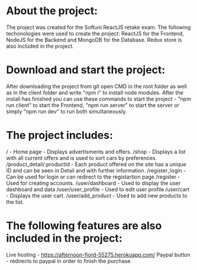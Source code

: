 # About the project:

The project was created for the Softuni ReactJS retake exam.
The following techonologies were used to create the project: ReactJS for the Frontend,
NodeJS for the Backend and MongoDB for the Database. Redux store is also included in the project.

# Download and start the project: 

After downloading the project from git open CMD in the root folder as well as in the
client folder and write "npm i" to install node modules. After the install has finished you
can use these commands to start the project - "npm run client" to start the Frontend,
"npm run server" to start the server or simply "npm run dev" to run both simultaneously.

# The project includes: 

 / - Home page - Displays advertisments and offers.
 /shop - Displays a list with all current offers and is used to sort cars by preferences.
/product_detail/:productId - Each product offered on the site has a unique ID and can be 
 seen in Detail and with further information.
 /register_login - Can be used for login or can redirect to the registartion page 
 /register - Used for creating accounts.
 /user/dashboard - Used to display the user dashboard and data
 /user/user_profile - Used to edit user profile
 /user/cart - Displays the user cart.
 /user/add_product - Used to add new products to the list.

# The following features are also included in the project:

Live hosting - https://afternoon-fjord-55275.herokuapp.com/
Paypal button - redirects to paypal in order to finish the purchase.
